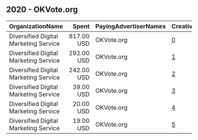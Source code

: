 ## 2020 - OKVote.org 
|OrganizationName|Spent|PayingAdvertiserNames|CreativeUrls|Impressions|Genders|AgeBrackets|CountryCodes|BillingAddresses|CandidateBallotInformation|
|:---|---:|:---|:---|---:|:---|:---|:---|:---|:---|
|Diversified Digital Marketing Service|817.00 USD|OKVote.org|[0](https://www.snap.com/political-ads/asset/c17d792091b399b1c7a50da000a1283336130195878503dc720270f079c87aed?mediaType=jpeg)|562,474|||united states|"5083 Lake Breeze Rd.,Grove,74344,US"||
|Diversified Digital Marketing Service|292.00 USD|OKVote.org|[1](https://www.snap.com/political-ads/asset/8ef0b749f58b4091f842fd496c21034a5d0ea747f3709fec6e5fe3e9c6010be8?mediaType=jpeg)|119,141|FEMALE|18-34|united states|"5083 Lake Breeze Rd.,Grove,74344,US"||
|Diversified Digital Marketing Service|242.00 USD|OKVote.org|[2](https://www.snap.com/political-ads/asset/fea902778f7a18d405113a9058590f2534ca4f25510ef026e44ab02932c42d38?mediaType=jpeg)|110,836|MALE|18-34|united states|"5083 Lake Breeze Rd.,Grove,74344,US"||
|Diversified Digital Marketing Service|39.00 USD|OKVote.org|[3](https://www.snap.com/political-ads/asset/f450a8c7154c9ab689a6944c0fc2f99757e2faaa1f30b4b21866580ad8dcb282?mediaType=png)|19,536|MALE|18-34|united states|"5083 Lake Breeze Rd.,Grove,74344,US"||
|Diversified Digital Marketing Service|20.00 USD|OKVote.org|[4](https://www.snap.com/political-ads/asset/f450a8c7154c9ab689a6944c0fc2f99757e2faaa1f30b4b21866580ad8dcb282?mediaType=png)|10,018|FEMALE|18-34|united states|"5083 Lake Breeze Rd.,Grove,74344,US"||
|Diversified Digital Marketing Service|19.00 USD|OKVote.org|[5](https://www.snap.com/political-ads/asset/2485be0b47771407bfeb94795c340254544d7d189bff09e0bdea0298dfce14c1?mediaType=png)|9,839|FEMALE|18-34|united states|"5083 Lake Breeze Rd.,Grove,74344,US"||

